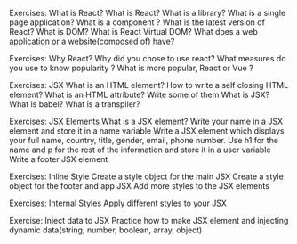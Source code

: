 Exercises: What is React?
What is React?
What is a library?
What is a single page application?
What is a component ?
What is the latest version of React?
What is DOM?
What is React Virtual DOM?
What does a web application or a website(composed of) have?

Exercises: Why React?
Why did you chose to use react?
What measures do you use to know popularity ?
What is more popular, React or Vue ?

Exercises: JSX
What is an HTML element?
How to write a self closing HTML element?
What is an HTML attribute? Write some of them
What is JSX?
What is babel?
What is a transpiler?

Exercises: JSX Elements
What is a JSX element?
Write your name in a JSX element and store it in a name variable
Write a JSX element which displays your full name, country, title, gender, email, phone number. Use h1 for the name and p for the rest of the information and store it in a user variable
Write a footer JSX element

Exercises: Inline Style
Create a style object for the main JSX
Create a style object for the footer and app JSX
Add more styles to the JSX elements

Exercises: Internal Styles
Apply different styles to your JSX 

Exercise: Inject data to JSX
Practice how to make JSX element and injecting dynamic data(string, number, boolean, array, object)